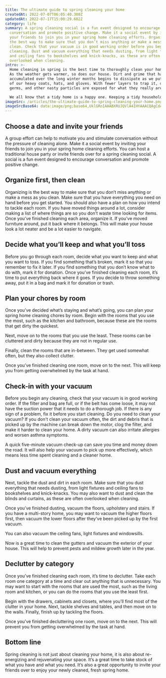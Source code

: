 ```yaml
---
title: The ultimate guide to spring cleaning your home
createdAt: 2022-07-07T06:05:40.300Z
updatedAt: 2022-07-17T15:00:29.682Z
category: life
summary: A spring cleaning social is a fun event designed to encourage
  conversation and promote positive change. Make it a social event by inviting
  your friends to join you in your spring home cleaning efforts. Organizing is
  the best way to make sure that you don’t miss anything or make a mess as you
  clean. Check that your vacuum is in good working order before you begin any
  cleaning. Dust and vacuum everything that needs dusting, from light fixtures
  and ceiling fans to bookshelves and knick-knacks, as these are often
  overlooked when cleaning.
intro: >-
  Home cleaning in spring is the best time to thoroughly clean your home.
  As the weather gets warmer, so does our house. Dirt and grime that has
  accumulated over the long winter months begins to dissipate as we put away all
  of our heavy coats, hats, and gloves. With fewer layers to trap it, dust,
  germs, and other nasty particles are exposed for what they really are: gross! 

  We all know that a tidy home is a happy one. Keeping a tidy household at all times can be challenging. The pressures of work and other responsibilities often get in the way of keeping things clean and organized. But with some preparation and planning you can make spring home cleaning your primary focus instead of an afterthought. Here’s how…
imageSrc: /articles/the-ultimate-guide-to-spring-cleaning-your-home.png
imageSrcBase64: data:image/png;base64,UklGRoIAAABXRUJQVlA4IHYAAACQAgCdASoKAAoAAUAmJbACdDKjvYABkihkGixCAAD+9hMUFkTEQjYcmkxEC+4ov3wr+5y2FA7KCPawqvnCp/gAttJBWSBAPnvVwHH1cRef/f8mfwcmZN/92UY+e/19v/mys9Y4mgIO+0l/F8BKj0vK+f/yZIAA
---
```


## Choose a date and invite your friends

A group effort can help to motivate you and stimulate conversation without the pressure of cleaning alone. Make it a social event by inviting your friends to join you in your spring home cleaning efforts. You can host a traditional house party or invite friends over for a spring cleaning social. A social is a fun event designed to encourage conversation and promote positive change.

## Organize first, then clean

Organizing is the best way to make sure that you don’t miss anything or make a mess as you clean. Make sure that you have everything you need on hand before you get started. You should also have a plan on how you intend to tackle each room. If you have moved things around a lot, consider making a list of where things are so you don’t waste time looking for items.
Once you’ve finished cleaning each area, organize it. If you’ve moved furniture around, put it back where it belongs. This will make your house look a lot neater and be a lot easier to navigate.

## Decide what you’ll keep and what you’ll toss

Before you go through each room, decide what you want to keep and what you want to toss.
If you find something that’s broken, mark it so that you remember to fix it later.
If you find something that you don’t know what to do with, mark it for donation.
Once you’ve finished cleaning each room, it’s time to put everything back where it goes. If you decide to throw something away, put it in a bag and mark it for donation or trash.

## Plan your chores by room

Once you’ve decided what’s staying and what’s going, you can plan your spring home cleaning chores by room.
Begin with the rooms that you use the most, such as the kitchen and bathroom, because these are the rooms that get dirty the quickest.

Next, move on to the rooms that you use the least. These rooms can be cluttered and dirty because they are not in regular use.

Finally, clean the rooms that are in-between. They get used somewhat often, but they also collect clutter.

Once you’ve finished cleaning one room, move on to the next. This will keep you from getting overwhelmed by the task at hand.

## Check-in with your vacuum

Before you begin any cleaning, check that your vacuum is in good working order. If the filter and bag are full, or if the belt has come loose, it may not have the suction power that it needs to do a thorough job. If there is any sign of a problem, fix it before you start cleaning.
Do you need to clean your vacuum? If you don't clean your vacuum often, the dirt and debris that is picked up by the machine can break down the motor, clog the filter, and make it harder to clean your home. A dirty vacuum can also irritate allergies and worsen asthma symptoms. 

A quick five-minute vacuum check-up can save you time and money down the road. It will also help your vacuum to pick up more effectively, which means less time spent cleaning and a cleaner home.

## Dust and vacuum everything

Next, tackle the dust and dirt in each room. Make sure that you dust everything that needs dusting, from light fixtures and ceiling fans to bookshelves and knick-knacks. You may also want to dust and clean the blinds and curtains, as these are often overlooked when cleaning.

Once you’ve finished dusting, vacuum the floors, upholstery and stairs. If you have a multi-story home, you may want to vacuum the higher floors first, then vacuum the lower floors after they’ve been picked up by the first vacuum.

You can also vacuum the ceiling fans, light fixtures and windowsills.

Now is a great time to clean the gutters and vacuum the exterior of your house. This will help to prevent pests and mildew growth later in the year.

## Declutter by category

Once you’ve finished cleaning each room, it’s time to declutter. Take each room one category at a time and clear out anything that is unnecessary.
You may want to start with the rooms that are used the most, such as the living room and kitchen, or you can do the rooms that you use the least first.

Begin with the drawers, cabinets and closets, where you’ll find most of the clutter in your home. Next, tackle shelves and tables, and then move on to the walls. Finally, finish up by tackling the floors.

Once you’ve finished decluttering one room, move on to the next. This will prevent you from getting overwhelmed by the task at hand.

## Bottom line

Spring cleaning is not just about cleaning your home, it is also about re-energizing and rejuvenating your space. It’s a great time to take stock of what you have and what you need. It’s also a great opportunity to invite your friends over to enjoy your newly cleaned, fresh spring home.
